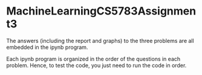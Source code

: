# MachineLearningCS5783Assignment3

The answers (including the report and graphs) to the three problems are all embedded in the ipynb program.

Each ipynb program is organized in the order of the questions in each problem. Hence, to test the code, you just need to run the code in order.
